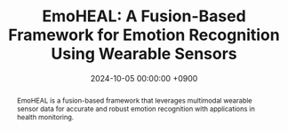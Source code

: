---
title: "EmoHEAL: A Fusion-Based Framework for Emotion Recognition Using Wearable Sensors"
date: 2024-10-05 00:00:00 +0900
selected: true
pub: "2024 IEEE SENSORS"
pub_date: "2024"
abstract: >-
  EmoHEAL is a fusion-based framework that leverages multimodal wearable sensor data for accurate and robust emotion recognition with applications in health monitoring.
# cover: /assets/images/covers/emoheal.jpg
authors:
  - Omer Tariq
  - Y. Oh
  - D. Han
links:
  Paper: https://doi.org/10.1109/SENSORS60989.2024.10784695
  Code: https://github.com/OmerTariq-KAIST/EmoHEAL
---